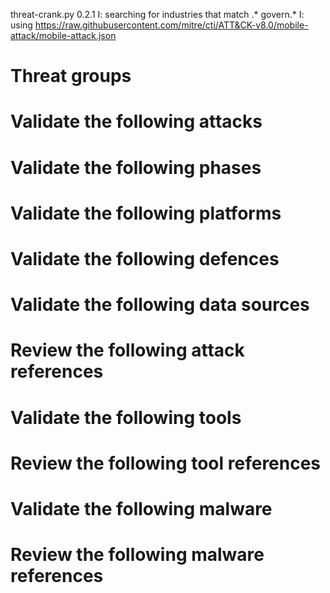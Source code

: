 threat-crank.py 0.2.1
I: searching for industries that match .* govern.*
I: using https://raw.githubusercontent.com/mitre/cti/ATT&CK-v8.0/mobile-attack/mobile-attack.json
# Threat groups


# Validate the following attacks


# Validate the following phases


# Validate the following platforms


# Validate the following defences


# Validate the following data sources


# Review the following attack references


# Validate the following tools


# Review the following tool references


# Validate the following malware


# Review the following malware references


